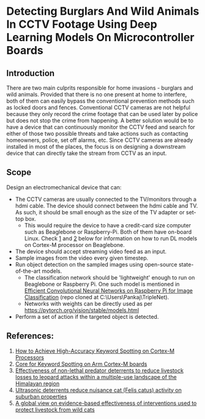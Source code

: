 # Detecting Burglars And Wild Animals In CCTV Footage Using Deep Learning Models On Microcontroller Boards

## Introduction
There are two main culprits responsible for home invasions - burglars and wild animals. Provided that there is no one present at home to interfere, both of them can easily bypass the conventional prevention methods such as locked doors and fences. Conventional CCTV cameras are not helpful because they only record the crime footage that can be used later by police but does not stop the crime from happening. A better solution would be to have a device that can continuously monitor the CCTV feed and search for either of those two possible threats and take actions such as contacting homeowners, police, set off alarms, etc. Since CCTV cameras are already installed in most of the places, the focus is on designing a downstream device that can directly take the stream from CCTV as an input.

## Scope
Design an electromechanical device that can:
* The CCTV cameras are usually connected to the TV/monitors through a hdmi cable. The device should connect between the hdmi cable and TV. As such, it should be small enough as the size of the TV adapter or set-top box.
  * This would require the device to have a credit-card size computer such as Beaglebone or Raspberry-Pi. Both of them have on-board Linux. Check [1](https://community.arm.com/arm-community-blogs/b/architectures-and-processors-blog/posts/high-accuracy-keyword-spotting-on-cortex-m-processors?utm_source=Social-organic&utm_medium=Twitter&utm_campaign=keywordaccuracy) and [2](https://github.com/ARM-software/ML-KWS-for-MCU/tree/master/Deployment) below for information on how to run DL models on Cortex-M processor on Beaglebone.
* The device should accept streaming video feed as an input.
* Sample images from the video every given timestep.
* Run object detection on the sampled images using open-source state-of-the-art models.
  * The classification network should be 'lightweight' enough to run on Beaglebone or Raspberry Pi. One such model is mentioned in [Efficient Convolutional Neural Networks on Raspberry Pi for Image Classification](https://paperswithcode.com/paper/triplenet-a-low-computing-power-platform-of) (repo cloned at C:\Users\Pankaj\TripleNet).
  * Networks with weights can be directly used as per https://pytorch.org/vision/stable/models.html
* Perform a set of action if the targeted object is detected.

## References:
1. [How to Achieve High-Accuracy Keyword Spotting on Cortex-M Processors](https://community.arm.com/arm-community-blogs/b/architectures-and-processors-blog/posts/high-accuracy-keyword-spotting-on-cortex-m-processors?utm_source=Social-organic&utm_medium=Twitter&utm_campaign=keywordaccuracy)
2. [Core for Keyword Spotting on Arm Cortex-M boards](https://github.com/ARM-software/ML-KWS-for-MCU/tree/master/Deployment)
3. [Effectiveness of non-lethal predator deterrents to reduce livestock losses to leopard attacks within a multiple-use landscape of the Himalayan region](https://www.ncbi.nlm.nih.gov/pmc/articles/PMC7384438/)
4. [Ultrasonic deterrents reduce nuisance cat (Felis catus) activity on suburban properties](https://doi.org/10.1016/j.gecco.2018.e00444)
5. [A global view on evidence-based effectiveness of interventions used to protect livestock from wild cats](https://doi.org/10.1111/csp2.317)

